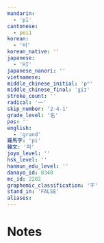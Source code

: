 ```yaml
---
mandarin:
  - 'pī'
cantonese:
  - pei1
korean:
  - '비'
korean_native: ''
japanese:
  - 'HI'
japanese_nanori: ''
vietnamese:
middle_chinese_initial: 'pʰ'
middle_chinese_final: 'ɣiɪ'
stroke_count: ''
radical: '一'
skip_number: '2-4-1'
grade_level: '名'
pos: ''
english:
  - 'grand'
羅馬字: 'pi'
韓文: '피'
joyo_level: ''
hsk_level: ''
hanmun_edu_level: ''
danayo_id: 8340
mc_id: 2202
graphemic_classification: '不'
stand_in: 'FALSE'
aliases:
---
```


# Notes
